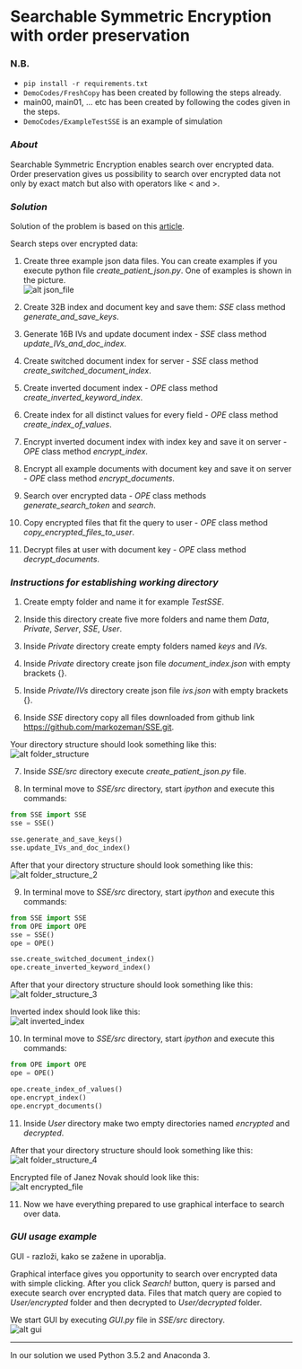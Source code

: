 # Searchable Symmetric Encryption with order preservation

### N.B.
* `pip install -r requirements.txt`
* `DemoCodes/FreshCopy` has been created by following the steps already.
* main00, main01, ... etc has been created by following the codes given in the steps.
* `DemoCodes/ExampleTestSSE` is an example of simulation

### _About_
Searchable Symmetric Encryption enables search over encrypted data.  
Order preservation gives us possibility to search over encrypted data not only by exact match but also with operators like < and >. 

### _Solution_
Solution of the problem is based on this [article](https://hcis-journal.springeropen.com/articles/10.1186/s13673-015-0039-9).  

Search steps over encrypted data:
1. Create three example json data files. You can create examples if you execute python file _create\_patient\_json.py_. One of examples is shown in the picture.  
![alt json_file](images/json_file.png "JSON file")

2. Create 32B index and document key and save them: _SSE_ class method _generate\_and\_save\_keys_.

3. Generate 16B IVs and update document index - _SSE_ class method _update\_IVs\_and\_doc\_index_.

4. Create switched document index for server - _SSE_ class method _create\_switched\_document\_index_.

5. Create inverted document index - _OPE_ class method _create\_inverted\_keyword\_index_.

6. Create index for all distinct values for every field - _OPE_ class method _create\_index\_of\_values_.

7. Encrypt inverted document index with index key and save it on server - _OPE_ class method _encrypt\_index_.

8. Encrypt all example documents with document key and save it on server - _OPE_ class method _encrypt\_documents_.

9. Search over encrypted data - _OPE_ class methods _generate\_search\_token_ and _search_.

10. Copy encrypted files that fit the query to user - _OPE_ class method _copy\_encrypted\_files\_to\_user_.

11. Decrypt files at user with document key - _OPE_ class method _decrypt\_documents_.


### _Instructions for establishing working directory_

1. Create empty folder and name it for example _TestSSE_.

2. Inside this directory create five more folders and name them _Data_, _Private_, _Server_, _SSE_, _User_.

3. Inside _Private_ directory create empty folders named _keys_ and _IVs_.

4. Inside _Private_ directory create json file _document\_index.json_ with empty brackets {}.

5. Inside _Private/IVs_ directory create json file _ivs.json_ with empty brackets {}.

6. Inside _SSE_ directory copy all files downloaded from github link <https://github.com/markozeman/SSE.git>.

Your directory structure should look something like this:  
![alt folder_structure](images/folder_structure.png "directory structure")

7. Inside _SSE/src_ directory execute _create\_patient\_json.py_ file.

8. In terminal move to _SSE/src_ directory, start _ipython_ and execute this commands:
```python
from SSE import SSE
sse = SSE()

sse.generate_and_save_keys()
sse.update_IVs_and_doc_index()
```

After that your directory structure should look something like this:  
![alt folder_structure_2](images/folder_structure_2.png "directory structure")

9. In terminal move to _SSE/src_ directory, start _ipython_ and execute this commands:
```python
from SSE import SSE
from OPE import OPE
sse = SSE()
ope = OPE()

sse.create_switched_document_index()
ope.create_inverted_keyword_index()
```

After that your directory structure should look something like this:  
![alt folder_structure_3](images/folder_structure_3.png "directory structure")

Inverted index should look like this:  
![alt inverted_index](images/inverted_index.png "inverted index")

10. In terminal move to _SSE/src_ directory, start _ipython_ and execute this commands:
```python
from OPE import OPE
ope = OPE()

ope.create_index_of_values()
ope.encrypt_index()
ope.encrypt_documents()
```

11. Inside _User_ directory make two empty directories named _encrypted_ and _decrypted_.

After that your directory structure should look something like this:    
![alt folder_structure_4](images/folder_structure_4.png "directory structure")

Encrypted file of Janez Novak should look like this:  
![alt encrypted_file](images/encrypted_file.png "Janez Novak data encrypted")

11. Now we have everything prepared to use graphical interface to search over data.


### _GUI usage example_ 
GUI - razloži, kako se zažene in uporablja.

Graphical interface gives you opportunity to search over encrypted data with simple clicking.
After you click _Search!_ button, query is parsed and execute search over encrypted data.
Files that match query are copied to _User/encrypted_ folder and then decrypted to _User/decrypted_ folder.

We start GUI by executing _GUI.py_ file in _SSE/src_ directory.  
![alt gui](images/gui.png "SSE graphical interface")


* * * 
In our solution we used Python 3.5.2 and Anaconda 3.


